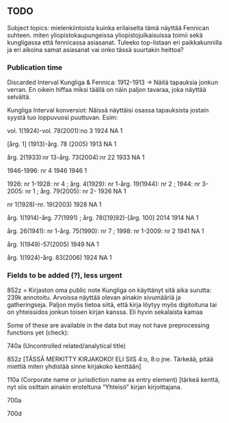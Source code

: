 ## TODO

Subject topics: mielenkiintoista kuinka erilaiselta tämä näyttää
Fennican suhteen. miten yliopistokaupungeissa yliopistojulkaisuissa
toimii sekä kungligassa että fennicassa asiasanat. Tuleeko top-listaan
eri paikkakunnilla ja eri aikoina samat asiasanat vai onko tässä
suurtakin heittoa?


### Publication time

Discarded Interval Kungliga & Fennica: 1912-1913 -> Näitä tapauksia jonkun verran. En oikein hiffaa miksi täällä on näin paljon tavaraa, joka näyttää selvältä.

Kungliga Interval konversiot: Näissä näyttäisi osassa tapauksista jostain syystä tuo loppuvuosi puuttuvan. Esim:

 vol. 1(1924)-vol. 78(2001):no 3 1924 NA 1

[årg. 1] (1913)-årg. 78 (2005) 1913 NA 1

årg. 2(1933):nr 13-årg. 73(2004):nr 22 1933 NA 1

1946-1996: nr 4 1946 1946 1

1926: nr 1-1928: nr 4 ; årg. 4(1929): nr 1-årg. 19(1944): nr 2 ; 1944: nr 3-2005: nr 1 ; årg. 79(2005): nr 2- 1926 NA 1

nr 1(1928)-nr. 19(2003) 1928 NA 1

årg. 1(1914)-årg. 77(1991) ; årg. 78([19]92)-[årg. 100] 2014 1914 NA 1

årg. 26(1941): nr 1-årg. 75(1990): nr 7 ; 1998: nr 1-2009: nr 2 1941 NA 1

årg. 1(1949)-57(2005) 1949 NA 1

årg. 1(1924)-årg. 83(2006) 1924 NA 1


### Fields to be added (?), less urgent

852z = Kirjaston oma public note
Kungliga on käyttänyt sitä aika surutta: 239k annotoitu. Arvoissa näyttää olevan ainakin sivumääriä ja gatheringseja.
Paljon myös tietoa siitä, että kirja löytyy myös digitoituna tai on yhteissidos jonkun toisen kirjan kanssa.
Eli hyvin sekalaista kamaa

Some of these are available in the data but may not have preprocessing
functions yet (check):

740a (Uncontrolled related/analytical title)

852z [TÄSSÄ MERKITTY KIRJAKOKO! ELI SIIS 4:o, 8:o jne. Tärkeää, pitää
miettiä miten yhdistää sinne kirjakoko kenttään]

110a (Corporate name or jurisdiction name as entry element) [tärkeä
     kenttä, nyt siis osittain ainakin eroteltuna “Yhteisö” kirjan
     kirjoittajana.
     
700a 

700d 

